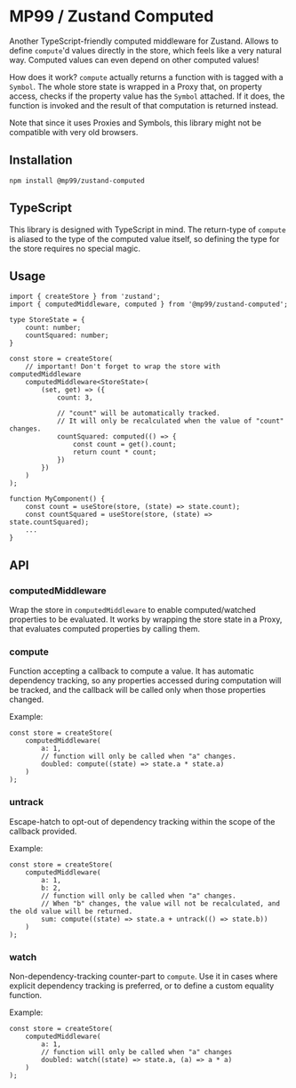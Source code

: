 # MP99 / Zustand Computed

Another TypeScript-friendly computed middleware for Zustand. Allows to define `compute`'d values directly in the store, which feels like a very natural way. Computed values can even depend on other computed values!

How does it work? `compute` actually returns a function with is tagged with a `Symbol`. The whole store state is wrapped in a Proxy that, on property access, checks if the property value has the `Symbol` attached. If it does, the function is invoked and the result of that computation is returned instead.

Note that since it uses Proxies and Symbols, this library might not be compatible with very old browsers.

## Installation

`npm install @mp99/zustand-computed`

## TypeScript

This library is designed with TypeScript in mind. The return-type of `compute` is aliased to the type of the computed value itself, so defining the type for the store requires no special magic.

## Usage

```
import { createStore } from 'zustand';
import { computedMiddleware, computed } from '@mp99/zustand-computed';

type StoreState = {
    count: number;
    countSquared: number;
}

const store = createStore(
    // important! Don't forget to wrap the store with computedMiddleware
    computedMiddleware<StoreState>(
        (set, get) => ({
            count: 3,

            // "count" will be automatically tracked.
            // It will only be recalculated when the value of "count" changes.
            countSquared: computed(() => {
                const count = get().count;
                return count * count;
            })
        })
    )
);

function MyComponent() {
    const count = useStore(store, (state) => state.count);
    const countSquared = useStore(store, (state) => state.countSquared);
    ...
}

```

## API

### computedMiddleware
Wrap the store in `computedMiddleware` to enable computed/watched properties to be evaluated. It works by wrapping the store state in a Proxy, that evaluates computed properties by calling them.

### compute
Function accepting a callback to compute a value. It has automatic dependency tracking, so any properties accessed during computation will be tracked, and the callback will be called only when those properties changed.

Example:
```
const store = createStore(
    computedMiddleware(
        a: 1,
        // function will only be called when "a" changes.
        doubled: compute((state) => state.a * state.a)
    )
);
```

### untrack
Escape-hatch to opt-out of dependency tracking within the scope of the callback provided.

Example:
```
const store = createStore(
    computedMiddleware(
        a: 1,
        b: 2,
        // function will only be called when "a" changes.
        // When "b" changes, the value will not be recalculated, and the old value will be returned.
        sum: compute((state) => state.a + untrack(() => state.b))
    )
);
```

### watch
Non-dependency-tracking counter-part to `compute`. Use it in cases where explicit dependency tracking is preferred, or to define a custom equality function.

Example:
```
const store = createStore(
    computedMiddleware(
        a: 1,
        // function will only be called when "a" changes
        doubled: watch((state) => state.a, (a) => a * a)
    )
);
```

